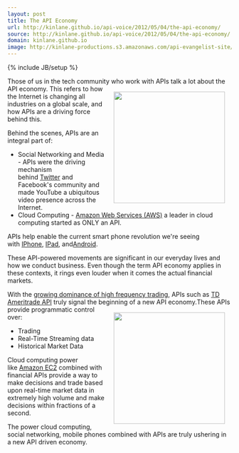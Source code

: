 ```yaml
---
layout: post
title: The API Economy
url: http://kinlane.github.io/api-voice/2012/05/04/the-api-economy/
source: http://kinlane.github.io/api-voice/2012/05/04/the-api-economy/
domain: kinlane.github.io
image: http://kinlane-productions.s3.amazonaws.com/api-evangelist-site/blog/stock-market-display.jpg
---
```

{% include JB/setup %}<p><p><span>Those of us in the tech community who work with APIs talk a lot about the API economy.&nbsp;</span><img style="padding: 15px;" src="http://kinlane-productions.s3.amazonaws.com/financial/stock-market-display.jpg" alt="" width="250" align="right" /><span>This refers to how the Internet is changing all industries on a global scale, and how APIs are a driving force behind this.</span>&nbsp;</p>
<p><span>Behind the scenes, APIs are an integral part of:</span></p>
<ul class="mainlist">
<li>Social Networking and Media - APIs were the driving mechanism behind&nbsp;<a href="http://www.kinlane.com/category/twitter/">Twitter</a>&nbsp;and Facebook's community and made YouTube a ubiquitous video presence across the Internet.</li>
<li>Cloud Computing -&nbsp;<a href="http://www.kinlane.com/category/amazon/amazon-web-services/">Amazon Web Services (AWS)</a>&nbsp;a leader in cloud computing started as ONLY an API.</li>
</ul>
<p><span>APIs help enable the current smart phone revolution we're seeing with&nbsp;</span><a href="http://www.kinlane.com/category/mobile/iphone/">IPhone</a><span>,&nbsp;</span><a href="http://www.kinlane.com/category/mobile/ipad/">IPad</a><span>, and</span><a href="http://www.kinlane.com/category/mobile/android/">Android</a><span>.</span></p>
<p><span>These API-powered movements are significant in our everyday lives and how we conduct business. Even though the term API economy applies in these contexts, it rings even louder when it comes the actual financial markets.</span></p>
<p><span>With the&nbsp;</span><a href="http://www.time.com/time/business/article/0,8599,1914724,00.html" target="_blank">growing dominance of high frequency trading</a><span>, APIs such as&nbsp;</span><a href="http://www.tdameritrade.com/tradingtools/partnertools/api_dev.html" target="_blank">TD Ameritrade API</a><span>&nbsp;truly signal the beginning of a new API economy.</span><img style="padding: 15px;" src="http://kinlane-productions.s3.amazonaws.com/financial/td-ameritrade-logo.jpg" alt="" width="250" align="right" /><span>These APIs provide programmatic control over:</span></p>
<ul class="mainlist">
<li>Trading</li>
<li>Real-Time Streaming data</li>
<li>Historical Market Data</li>
</ul>
<p><span>Cloud computing power like&nbsp;</span><a href="http://www.kinlane.com/category/amazon/amazon-ec2/">Amazon EC2</a><span>&nbsp;combined with financial APIs provide a way to make decisions and trade based upon real-time market data in extremely high volume and make decisions within fractions of a second.</span></p>
<p><span>The power cloud computing, social networking, mobile phones combined with APIs are truly ushering in a new API driven economy.</span></p></p>
